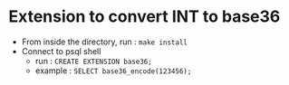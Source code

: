 # Extension to convert INT to base36

- From inside the directory, run : `make install`
- Connect to psql shell 
    - run : `CREATE EXTENSION base36;`
    - example : `SELECT base36_encode(123456);`

